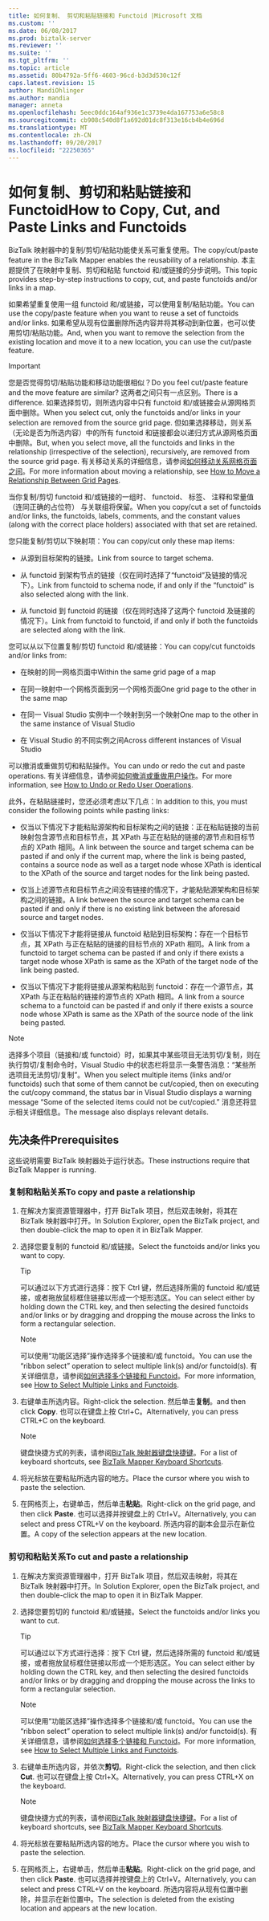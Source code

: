 ```yaml
---
title: 如何复制、 剪切和粘贴链接和 Functoid |Microsoft 文档
ms.custom: ''
ms.date: 06/08/2017
ms.prod: biztalk-server
ms.reviewer: ''
ms.suite: ''
ms.tgt_pltfrm: ''
ms.topic: article
ms.assetid: 80b4792a-5ff6-4603-96cd-b3d3d530c12f
caps.latest.revision: 15
author: MandiOhlinger
ms.author: mandia
manager: anneta
ms.openlocfilehash: 5eec0ddc164af936e1c3739e4da167753a6e58c8
ms.sourcegitcommit: cb908c540d8f1a692d01dc8f313e16cb4b4e696d
ms.translationtype: MT
ms.contentlocale: zh-CN
ms.lasthandoff: 09/20/2017
ms.locfileid: "22250365"
---
```

# <a name="how-to-copy-cut-and-paste-links-and-functoids"></a><span data-ttu-id="0a8f3-102">如何复制、剪切和粘贴链接和 Functoid</span><span class="sxs-lookup"><span data-stu-id="0a8f3-102">How to Copy, Cut, and Paste Links and Functoids</span></span>
<span data-ttu-id="0a8f3-103">BizTalk 映射器中的复制/剪切/粘贴功能使关系可重复使用。</span><span class="sxs-lookup"><span data-stu-id="0a8f3-103">The copy/cut/paste feature in the BizTalk Mapper enables the reusability of a relationship.</span></span> <span data-ttu-id="0a8f3-104">本主题提供了在映射中复制、剪切和粘贴 functoid 和/或链接的分步说明。</span><span class="sxs-lookup"><span data-stu-id="0a8f3-104">This topic provides step-by-step instructions to copy, cut, and paste functoids and/or links in a map.</span></span>  
  
 <span data-ttu-id="0a8f3-105">如果希望重复使用一组 functoid 和/或链接，可以使用复制/粘贴功能。</span><span class="sxs-lookup"><span data-stu-id="0a8f3-105">You can use the copy/paste feature when you want to reuse a set of functoids and/or links.</span></span> <span data-ttu-id="0a8f3-106">如果希望从现有位置删除所选内容并将其移动到新位置，也可以使用剪切/粘贴功能。</span><span class="sxs-lookup"><span data-stu-id="0a8f3-106">And, when you want to remove the selection from the existing location and move it to a new location, you can use the cut/paste feature.</span></span>  
  
> [!IMPORTANT]
>  <span data-ttu-id="0a8f3-107">您是否觉得剪切/粘贴功能和移动功能很相似？</span><span class="sxs-lookup"><span data-stu-id="0a8f3-107">Do you feel cut/paste feature and the move feature are similar?</span></span> <span data-ttu-id="0a8f3-108">这两者之间只有一点区别。</span><span class="sxs-lookup"><span data-stu-id="0a8f3-108">There is a difference.</span></span> <span data-ttu-id="0a8f3-109">如果选择剪切，则所选内容中只有 functoid 和/或链接会从源网格页面中删除。</span><span class="sxs-lookup"><span data-stu-id="0a8f3-109">When you select cut, only the functoids and/or links in your selection are removed from the source grid page.</span></span> <span data-ttu-id="0a8f3-110">但如果选择移动，则关系（无论是否为所选内容）中的所有 functoid 和链接都会以递归方式从源网格页面中删除。</span><span class="sxs-lookup"><span data-stu-id="0a8f3-110">But, when you select move, all the functoids and links in the relationship (irrespective of the selection), recursively, are removed from the source grid page.</span></span> <span data-ttu-id="0a8f3-111">有关移动关系的详细信息，请参阅[如何移动关系网格页面之间](../core/how-to-move-a-relationship-between-grid-pages.md)。</span><span class="sxs-lookup"><span data-stu-id="0a8f3-111">For more information about moving a relationship, see [How to Move a Relationship Between Grid Pages](../core/how-to-move-a-relationship-between-grid-pages.md).</span></span>  
  
 <span data-ttu-id="0a8f3-112">当你复制/剪切 functoid 和/或链接的一组时、 functoid、 标签、 注释和常量值 （连同正确的占位符） 与关联组将保留。</span><span class="sxs-lookup"><span data-stu-id="0a8f3-112">When you copy/cut a set of functoids and/or links, the functoids, labels, comments, and the constant values (along with the correct place holders) associated with that set are retained.</span></span>  
  
 <span data-ttu-id="0a8f3-113">您只能复制/剪切以下映射项：</span><span class="sxs-lookup"><span data-stu-id="0a8f3-113">You can copy/cut only these map items:</span></span>  
  
-   <span data-ttu-id="0a8f3-114">从源到目标架构的链接。</span><span class="sxs-lookup"><span data-stu-id="0a8f3-114">Link from source to target schema.</span></span>  
  
-   <span data-ttu-id="0a8f3-115">从 functoid 到架构节点的链接（仅在同时选择了“functoid”及链接的情况下）。</span><span class="sxs-lookup"><span data-stu-id="0a8f3-115">Link from functoid to schema node, if and only if the “functoid” is also selected along with the link.</span></span>  
  
-   <span data-ttu-id="0a8f3-116">从 functoid 到 functoid 的链接（仅在同时选择了这两个 functoid 及链接的情况下）。</span><span class="sxs-lookup"><span data-stu-id="0a8f3-116">Link from functoid to functoid, if and only if both the functoids are selected along with the link.</span></span>  
  
 <span data-ttu-id="0a8f3-117">您可以从以下位置复制/剪切 functoid 和/或链接：</span><span class="sxs-lookup"><span data-stu-id="0a8f3-117">You can copy/cut functoids and/or links from:</span></span>  
  
-   <span data-ttu-id="0a8f3-118">在映射的同一网格页面中</span><span class="sxs-lookup"><span data-stu-id="0a8f3-118">Within the same grid page of a map</span></span>  
  
-   <span data-ttu-id="0a8f3-119">在同一映射中一个网格页面到另一个网格页面</span><span class="sxs-lookup"><span data-stu-id="0a8f3-119">One grid page to the other in the same map</span></span>  
  
-   <span data-ttu-id="0a8f3-120">在同一 Visual Studio 实例中一个映射到另一个映射</span><span class="sxs-lookup"><span data-stu-id="0a8f3-120">One map to the other in the same instance of Visual Studio</span></span>  
  
-   <span data-ttu-id="0a8f3-121">在 Visual Studio 的不同实例之间</span><span class="sxs-lookup"><span data-stu-id="0a8f3-121">Across different instances of Visual Studio</span></span>  
  
 <span data-ttu-id="0a8f3-122">可以撤消或重做剪切和粘贴操作。</span><span class="sxs-lookup"><span data-stu-id="0a8f3-122">You can undo or redo the cut and paste operations.</span></span> <span data-ttu-id="0a8f3-123">有关详细信息，请参阅[如何撤消或重做用户操作](../core/how-to-undo-or-redo-user-operations.md)。</span><span class="sxs-lookup"><span data-stu-id="0a8f3-123">For more information, see [How to Undo or Redo User Operations](../core/how-to-undo-or-redo-user-operations.md).</span></span>  
  
 <span data-ttu-id="0a8f3-124">此外，在粘贴链接时，您还必须考虑以下几点：</span><span class="sxs-lookup"><span data-stu-id="0a8f3-124">In addition to this, you must consider the following points while pasting links:</span></span>  
  
-   <span data-ttu-id="0a8f3-125">仅当以下情况下才能粘贴源架构和目标架构之间的链接：正在粘贴链接的当前映射包含源节点和目标节点，其 XPath 与正在粘贴的链接的源节点和目标节点的 XPath 相同。</span><span class="sxs-lookup"><span data-stu-id="0a8f3-125">A link between the source and target schema can be pasted if and only if the current map, where the link is being pasted, contains a source node as well as a target node whose XPath is identical to the XPath of the source and target nodes for the link being pasted.</span></span>  
  
-   <span data-ttu-id="0a8f3-126">仅当上述源节点和目标节点之间没有链接的情况下，才能粘贴源架构和目标架构之间的链接。</span><span class="sxs-lookup"><span data-stu-id="0a8f3-126">A link between the source and target schema can be pasted if and only if there is no existing link between the aforesaid source and target nodes.</span></span>  
  
-   <span data-ttu-id="0a8f3-127">仅当以下情况下才能将链接从 functoid 粘贴到目标架构：存在一个目标节点，其 XPath 与正在粘贴的链接的目标节点的 XPath 相同。</span><span class="sxs-lookup"><span data-stu-id="0a8f3-127">A link from a functoid to target schema can be pasted if and only if there exists a target node whose XPath is same as the XPath of the target node of the link being pasted.</span></span>  
  
-   <span data-ttu-id="0a8f3-128">仅当以下情况下才能将链接从源架构粘贴到 functoid：存在一个源节点，其 XPath 与正在粘贴的链接的源节点的 XPath 相同。</span><span class="sxs-lookup"><span data-stu-id="0a8f3-128">A link from a source schema to a functoid can be pasted if and only if there exists a source node whose XPath is same as the XPath of the source node of the link being pasted.</span></span>  
  
> [!NOTE]
>  <span data-ttu-id="0a8f3-129">选择多个项目（链接和/或 functoid）时，如果其中某些项目无法剪切/复制，则在执行剪切/复制命令时，Visual Studio 中的状态栏将显示一条警告消息：“某些所选项目无法剪切/复制”。</span><span class="sxs-lookup"><span data-stu-id="0a8f3-129">When you select multiple items (links and/or functoids) such that some of them cannot be cut/copied, then on executing the cut/copy command, the status bar in Visual Studio displays a warning message “Some of the selected items could not be cut/copied.”</span></span> <span data-ttu-id="0a8f3-130">消息还将显示相关详细信息。</span><span class="sxs-lookup"><span data-stu-id="0a8f3-130">The message also displays relevant details.</span></span>  
  
## <a name="prerequisites"></a><span data-ttu-id="0a8f3-131">先决条件</span><span class="sxs-lookup"><span data-stu-id="0a8f3-131">Prerequisites</span></span>  
 <span data-ttu-id="0a8f3-132">这些说明需要 BizTalk 映射器处于运行状态。</span><span class="sxs-lookup"><span data-stu-id="0a8f3-132">These instructions require that BizTalk Mapper is running.</span></span>  
  
### <a name="to-copy-and-paste-a-relationship"></a><span data-ttu-id="0a8f3-133">复制和粘贴关系</span><span class="sxs-lookup"><span data-stu-id="0a8f3-133">To copy and paste a relationship</span></span>  
  
1.  <span data-ttu-id="0a8f3-134">在解决方案资源管理器中，打开 BizTalk 项目，然后双击映射，将其在 BizTalk 映射器中打开。</span><span class="sxs-lookup"><span data-stu-id="0a8f3-134">In Solution Explorer, open the BizTalk project, and then double-click the map to open it in BizTalk Mapper.</span></span>  
  
2.  <span data-ttu-id="0a8f3-135">选择您要复制的 functoid 和/或链接。</span><span class="sxs-lookup"><span data-stu-id="0a8f3-135">Select the functoids and/or links you want to copy.</span></span>  
  
    > [!TIP]
    >  <span data-ttu-id="0a8f3-136">可以通过以下方式进行选择：按下 Ctrl 键，然后选择所需的 functoid 和/或链接，或者拖放鼠标框住链接以形成一个矩形选区。</span><span class="sxs-lookup"><span data-stu-id="0a8f3-136">You can select either by holding down the CTRL key, and then selecting the desired functoids and/or links or by dragging and dropping the mouse across the links to form a rectangular selection.</span></span>  
  
    > [!NOTE]
    >  <span data-ttu-id="0a8f3-137">可以使用“功能区选择”操作选择多个链接和/或 functoid。</span><span class="sxs-lookup"><span data-stu-id="0a8f3-137">You can use the “ribbon select” operation to select multiple link(s) and/or functoid(s).</span></span> <span data-ttu-id="0a8f3-138">有关详细信息，请参阅[如何选择多个链接和 Functoid](../core/how-to-select-multiple-links-and-functoids.md)。</span><span class="sxs-lookup"><span data-stu-id="0a8f3-138">For more information, see [How to Select Multiple Links and Functoids](../core/how-to-select-multiple-links-and-functoids.md).</span></span>  
  
3.  <span data-ttu-id="0a8f3-139">右键单击所选内容。</span><span class="sxs-lookup"><span data-stu-id="0a8f3-139">Right-click the selection.</span></span> <span data-ttu-id="0a8f3-140">然后单击**复制**。</span><span class="sxs-lookup"><span data-stu-id="0a8f3-140">and then click **Copy**.</span></span> <span data-ttu-id="0a8f3-141">也可以在键盘上按 Ctrl+C。</span><span class="sxs-lookup"><span data-stu-id="0a8f3-141">Alternatively, you can press CTRL+C on the keyboard.</span></span>  
  
    > [!NOTE]
    >  <span data-ttu-id="0a8f3-142">键盘快捷方式的列表，请参阅[BizTalk 映射器键盘快捷键](../core/biztalk-mapper-keyboard-shortcuts.md)。</span><span class="sxs-lookup"><span data-stu-id="0a8f3-142">For a list of keyboard shortcuts, see [BizTalk Mapper Keyboard Shortcuts](../core/biztalk-mapper-keyboard-shortcuts.md).</span></span>  
  
4.  <span data-ttu-id="0a8f3-143">将光标放在要粘贴所选内容的地方。</span><span class="sxs-lookup"><span data-stu-id="0a8f3-143">Place the cursor where you wish to paste the selection.</span></span>  
  
5.  <span data-ttu-id="0a8f3-144">在网格页上，右键单击，然后单击**粘贴**。</span><span class="sxs-lookup"><span data-stu-id="0a8f3-144">Right-click on the grid page, and then click **Paste**.</span></span> <span data-ttu-id="0a8f3-145">也可以选择并按键盘上的 Ctrl+V。</span><span class="sxs-lookup"><span data-stu-id="0a8f3-145">Alternatively, you can select and press CTRL+V on the keyboard.</span></span> <span data-ttu-id="0a8f3-146">所选内容的副本会显示在新位置。</span><span class="sxs-lookup"><span data-stu-id="0a8f3-146">A copy of the selection appears at the new location.</span></span>  
  
### <a name="to-cut-and-paste-a-relationship"></a><span data-ttu-id="0a8f3-147">剪切和粘贴关系</span><span class="sxs-lookup"><span data-stu-id="0a8f3-147">To cut and paste a relationship</span></span>  
  
1.  <span data-ttu-id="0a8f3-148">在解决方案资源管理器中，打开 BizTalk 项目，然后双击映射，将其在 BizTalk 映射器中打开。</span><span class="sxs-lookup"><span data-stu-id="0a8f3-148">In Solution Explorer, open the BizTalk project, and then double-click the map to open it in BizTalk Mapper.</span></span>  
  
2.  <span data-ttu-id="0a8f3-149">选择您要剪切的 functoid 和/或链接。</span><span class="sxs-lookup"><span data-stu-id="0a8f3-149">Select the functoids and/or links you want to cut.</span></span>  
  
    > [!TIP]
    >  <span data-ttu-id="0a8f3-150">可以通过以下方式进行选择：按下 Ctrl 键，然后选择所需的 functoid 和/或链接，或者拖放鼠标框住链接以形成一个矩形选区。</span><span class="sxs-lookup"><span data-stu-id="0a8f3-150">You can select either by holding down the CTRL key, and then selecting the desired functoids and/or links or by dragging and dropping the mouse across the links to form a rectangular selection.</span></span>  
  
    > [!NOTE]
    >  <span data-ttu-id="0a8f3-151">可以使用“功能区选择”操作选择多个链接和/或 functoid。</span><span class="sxs-lookup"><span data-stu-id="0a8f3-151">You can use the “ribbon select” operation to select multiple link(s) and/or functoid(s).</span></span> <span data-ttu-id="0a8f3-152">有关详细信息，请参阅[如何选择多个链接和 Functoid](../core/how-to-select-multiple-links-and-functoids.md)。</span><span class="sxs-lookup"><span data-stu-id="0a8f3-152">For more information, see [How to Select Multiple Links and Functoids](../core/how-to-select-multiple-links-and-functoids.md).</span></span>  
  
3.  <span data-ttu-id="0a8f3-153">右键单击所选内容，并依次**剪切**。</span><span class="sxs-lookup"><span data-stu-id="0a8f3-153">Right-click the selection, and then click **Cut**.</span></span> <span data-ttu-id="0a8f3-154">也可以在键盘上按 Ctrl+X。</span><span class="sxs-lookup"><span data-stu-id="0a8f3-154">Alternatively, you can press CTRL+X on the keyboard.</span></span>  
  
    > [!NOTE]
    >  <span data-ttu-id="0a8f3-155">键盘快捷方式的列表，请参阅[BizTalk 映射器键盘快捷键](../core/biztalk-mapper-keyboard-shortcuts.md)。</span><span class="sxs-lookup"><span data-stu-id="0a8f3-155">For a list of keyboard shortcuts, see [BizTalk Mapper Keyboard Shortcuts](../core/biztalk-mapper-keyboard-shortcuts.md).</span></span>  
  
4.  <span data-ttu-id="0a8f3-156">将光标放在要粘贴所选内容的地方。</span><span class="sxs-lookup"><span data-stu-id="0a8f3-156">Place the cursor where you wish to paste the selection.</span></span>  
  
5.  <span data-ttu-id="0a8f3-157">在网格页上，右键单击，然后单击**粘贴**。</span><span class="sxs-lookup"><span data-stu-id="0a8f3-157">Right-click on the grid page, and then click **Paste**.</span></span> <span data-ttu-id="0a8f3-158">也可以选择并按键盘上的 Ctrl+V。</span><span class="sxs-lookup"><span data-stu-id="0a8f3-158">Alternatively, you can select and press CTRL+V on the keyboard.</span></span> <span data-ttu-id="0a8f3-159">所选内容将从现有位置中删除，并显示在新位置中。</span><span class="sxs-lookup"><span data-stu-id="0a8f3-159">The selection is deleted from the existing location and appears at the new location.</span></span>